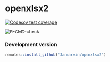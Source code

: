 openxlsx2
========

[![Codecov test coverage](https://codecov.io/gh/JanMarvin/openxlsx2/branch/main/graph/badge.svg)](https://app.codecov.io/gh/JanMarvin/openxlsx2?branch=main)

![R-CMD-check](https://github.com/JanMarvin/openxlsx2/workflows/R-CMD-check/badge.svg?branch=main)


### Development version
```R
remotes::install_github("Janmarvin/openxlsx2")
```
